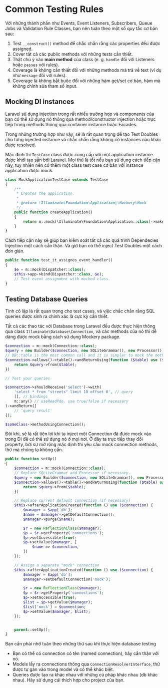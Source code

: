 # Common Testing Rules

Với những thành phần như Events, Event Listeners, Subscribers, Queue Jobs và Validation Rule Classes, bạn nên tuân theo một số quy tắc cơ bản sau:

1. Test `__construct()` method để chắc chắn rằng các properties đều được assigned.
2. Cover tất cả các public methods với những tests cần thiết.
3. Thật chú ý vào **main method** của class (e. g. `handle` đối với Listeners hoặc `passes` với rules).
4. Coverage là không cần thiết đối với những methods mà trả về text (ví dụ như `message` đối với rules).
5. Coverage là không bắt buộc đối với những hàm get/set cơ bản, hàm mà không chỉnh sửa tham số input.

## Mocking DI instances

Laravel sử dụng injection trong rất nhiều trường hợp và components của bạn có thể sử dụng nó thông qua method/constructor injection hoặc trực tiếp trong methods thông qua container instance hoặc Facades.

Trong những trường hợp như vậy, sẽ là rất quan trọng để tạo Test Doubles cho từng injected instance và chắc chắn rằng không có instances nào khác được resolved.

Mặc định thì `TestCase` class được cung cấp với một application instance được khởi tạo sẵn bởi Laravel. Mọi thứ là tốt nếu bạn sử dụng cách tiếp cận này, tuy nhiên nên có thêm một class test case cơ bản với instance application được mock.

```php
class MockApplicationTestCase extends TestCase
{
    /**
     * Creates the application.
     *
     * @return \Illuminate\Foundation\Application|\Mockery\Mock
     */
    public function createApplication()
    {
        return m::mock(\Illuminate\Foundation\Application::class)->makePartial();
    }
}
```

Cách tiếp cận này sẽ giúp bạn kiểm soát tất cả các quá trình Dependecies Injection một cách cẩn thận. Và giờ bạn có thể inject Test Doubles một cách đơn giản.

```php
public function test_it_assignes_event_handler()
{
    $e = m::mock(Dispatcher::class);
    $this->app->bind(Dispatcher::class, $e);
    // Test event assignment with mocked class.
}
```

## Testing Database Queries

Tính cô lập là rất quan trọng cho test cases, và việc chắc chắn rằng SQL queries được sinh ra chính xác là cực kỳ cần thiết.

Tất cả các thao tác với Database trong Laravel đều được thực hiện thông qua class `Illuminate\Database\Connection`, và các methods của nó thì dễ dàng được mock bằng cách sử dụng Mockery package.

```php
$connection = m::mock(Connection::class);
$query = new Builder($connection, new SQLiteGrammar(), new Processor());
// DB::table is the most common call and it is simpler to mock the method manually instead of dealing with partial mocks.
$connection->allows()->table()->andReturnUsing(function ($table) use ($query) {
    return $query->from($table);
})

// Test your queries

$connection->shouldReceive('select')->with(
    'select * from "streets" limit 10 offset 0', // query
    [], // bindings
    m::any() // useReadPdo. use true/false if necessary
)->andReturn([
    // 'query result'
]);

$someClass->methodUsingConnection();
```

Đôi khi, sẽ là rất tiện lợi khi ta inject một Connection đã được mock vào trong DI để có thể sử dụng nó ở mọi nơi.
Ở đây ta trực tiếp thay đổi property, bởi sự mở rộng mặc định thì yêu cầu mock connection methods, thứ mà chúng ta không cần.

```php
public function setUp()
{
    $connection = m::mock(Connection::class);
    // Replace SQLiteGrammar and Processor if necessary.
    $query = new Builder($connection, new SQLiteGrammar(), new Processor());
    $connection->allows()->table()->andReturnUsing(function ($table) use ($query) {
        return $query->from($table);
    })

    // Replace current default connection (if necessary)
    $this->afterApplicationCreated(function () use ($connection) {
        $manager = $app['db'];
        $name = $manager->getDefaultConnection();
        $manager->purge($name);

        $r = new ReflectionClass($manager);
        $p = $r->getProperty('connections');
        $p->setAccessible(true);
        $p->setValue($manager, [
            $name => $connection,
        ])
    });

    // Assign a separate "mock" connection
    $this->afterApplicationCreated(function () use ($connection) {
        $manager = $app['db'];
        $manager->setDefaultConnection('mock');

        $r = new ReflectionClass($manager);
        $p = $r->getProperty('connections');
        $p->setAccessible(true);
        $list = $p->getValue($manager);
        $list['mock'] = $connection;
        $p->setValue($manager, $list);
    });


    parent::setUp();
}
```

Bạn cần phải nhớ tuân theo những thứ sau khi thực hiện database testing
- Bạn có thể có connection có tên (named connection), hãy cẩn thận với nó.
- Models lấy ra connections thông qua `ConnectionResolverInterface`, thứ được tự gán vào trong model và có thể khác biệt.
- Queries được tạo ra khác nhau với những cú pháp khác nhau (db khác nhau). Hãy sử dụng cái thích hợp cho project của bạn.

